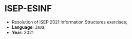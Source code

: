 # ISEP-ESINF
* Resolution of ISEP 2021 Information Structures exercises;
* **Language**: Java;
* **Year:** 2021
